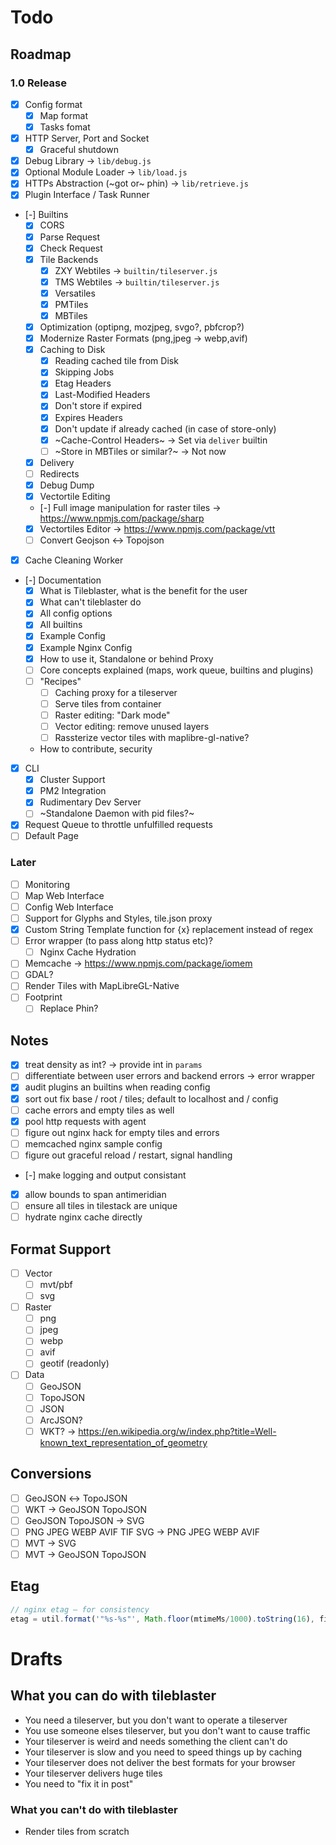 # Todo

## Roadmap

### 1.0 Release

* [x] Config format
	* [x] Map format
	* [x] Tasks fomat
* [x] HTTP Server, Port and Socket
	* [x] Graceful shutdown
* [x] Debug Library → `lib/debug.js`
* [x] Optional Module Loader → `lib/load.js`
* [x] HTTPs Abstraction (~got or~ phin) → `lib/retrieve.js`
* [x] Plugin Interface / Task Runner
* [-] Builtins
	* [x] CORS
	* [x] Parse Request
	* [x] Check Request
	* [x] Tile Backends
		* [x] ZXY Webtiles → `builtin/tileserver.js`
		* [x] TMS Webtiles → `builtin/tileserver.js`
		* [x] Versatiles
		* [x] PMTiles
		* [x] MBTiles
	* [x] Optimization (optipng, mozjpeg, svgo?, pbfcrop?)
	* [x] Modernize Raster Formats (png,jpeg → webp,avif)
	* [x] Caching to Disk
		* [x] Reading cached tile from Disk
		* [x] Skipping Jobs
		* [x] Etag Headers
		* [x] Last-Modified Headers
		* [x] Don't store if expired
		* [x] Expires Headers
		* [x] Don't update if already cached (in case of store-only)
		* [x] ~Cache-Control Headers~ → Set via `deliver` builtin
		* [ ] ~Store in MBTiles or similar?~ → Not now
	* [x] Delivery
	* [ ] Redirects
	* [x] Debug Dump
	* [x] Vectortile Editing
	* [-] Full image manipulation for raster tiles → https://www.npmjs.com/package/sharp
	* [x] Vectortiles Editor → https://www.npmjs.com/package/vtt
	* [ ] Convert Geojson ↔ Topojson
* [x] Cache Cleaning Worker
* [-] Documentation
	* [x] What is Tileblaster, what is the benefit for the user
	* [x] What can't tileblaster do
	* [x] All config options
	* [x] All builtins
	* [x] Example Config
	* [x] Example Nginx Config
	* [x] How to use it, Standalone or behind Proxy
	* [ ] Core concepts explained (maps, work queue, builtins and plugins)
	* [ ] "Recipes"
		* [ ] Caching proxy for a tileserver
		* [ ] Serve tiles from container
		* [ ] Raster editing: "Dark mode"
		* [ ] Vector editing: remove unused layers
		* [ ] Rassterize vector tiles with maplibre-gl-native?
	* How to contribute, security

* [x] CLI
	* [x] Cluster Support
	* [x] PM2 Integration
	* [x] Rudimentary Dev Server
	* [ ] ~Standalone Daemon with pid files?~
* [x] Request Queue to throttle unfulfilled requests
* [ ] Default Page

### Later

* [ ] Monitoring
* [ ] Map Web Interface
* [ ] Config Web Interface
* [ ] Support for Glyphs and Styles, tile.json proxy
* [x] Custom String Template function for {x} replacement instead of regex
* [ ] Error wrapper (to pass along http status etc)?
	* [ ] Nginx Cache Hydration
* [ ] Memcache → https://www.npmjs.com/package/iomem
* [ ] GDAL?
* [ ] Render Tiles with MapLibreGL-Native
* [ ] Footprint
	* [ ] Replace Phin?

## Notes

* [x] treat density as int? → provide int in `params`
* [ ] differentiate between user errors and backend errors → error wrapper
* [x] audit plugins an builtins when reading config
* [x] sort out fix base / root / tiles; default to localhost and / config
* [ ] cache errors and empty tiles as well
* [x] pool http requests with agent
* [ ] figure out nginx hack for empty tiles and errors
* [ ] memcached nginx sample config
* [ ] figure out graceful reload / restart, signal handling
* [-] make logging and output consistant
* [x] allow bounds to span antimeridian
* [ ] ensure all tiles in tilestack are unique
* [ ] hydrate nginx cache directly

## Format Support

* [ ] Vector
	* [ ] mvt/pbf
	* [ ] svg
* [ ] Raster
	* [ ] png
	* [ ] jpeg
	* [ ] webp
	* [ ] avif
	* [ ] geotif (readonly)
* [ ] Data
	* [ ] GeoJSON
	* [ ] TopoJSON
	* [ ] JSON
	* [ ] ArcJSON?
	* [ ] WKT? → https://en.wikipedia.org/w/index.php?title=Well-known_text_representation_of_geometry

## Conversions

* [ ] GeoJSON ↔ TopoJSON
* [ ] WKT → GeoJSON  TopoJSON
* [ ] GeoJSON TopoJSON → SVG
* [ ] PNG JPEG WEBP AVIF TIF SVG → PNG JPEG WEBP AVIF
* [ ] MVT → SVG
* [ ] MVT → GeoJSON TopoJSON

## Etag

``` js
// nginx etag — for consistency
etag = util.format('"%s-%s"', Math.floor(mtimeMs/1000).toString(16), filesize.toString(16));
```
# Drafts

## What you can do with tileblaster

* You need a tileserver, but you don't want to operate a tileserver
* You use someone elses tileserver, but you don't want to cause traffic
* Your tileserver is weird and needs something the client can't do
* Your tileserver is slow and you need to speed things up by caching
* Your tileserver does not deliver the best formats for your browser
* Your tileserver delivers huge tiles
* You need to "fix it in post"

### What you can't do with tileblaster

* Render tiles from scratch

